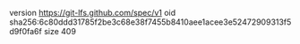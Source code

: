 version https://git-lfs.github.com/spec/v1
oid sha256:6c80ddd31785f2be3c68e38f7455b8410aee1acee3e52472909313f5d9f0fa6f
size 409
